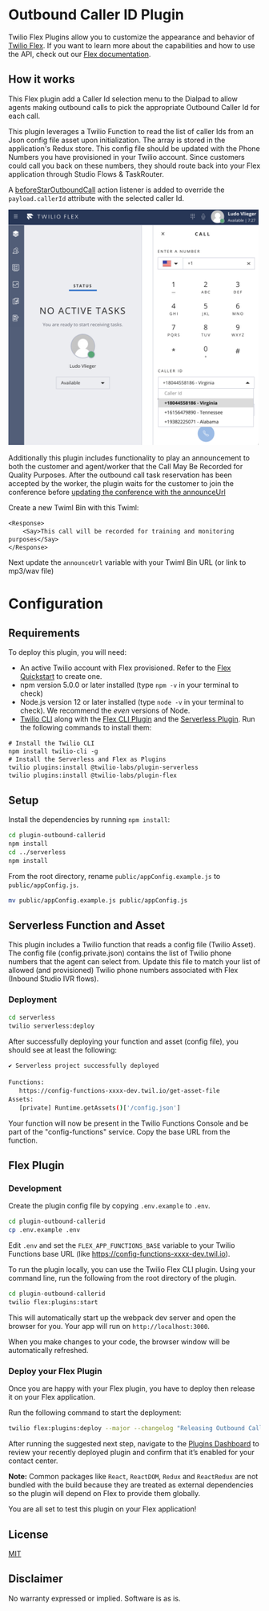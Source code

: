# Outbound Caller ID Plugin

Twilio Flex Plugins allow you to customize the appearance and behavior of [Twilio Flex](https://www.twilio.com/flex). If you want to learn more about the capabilities and how to use the API, check out our [Flex documentation](https://www.twilio.com/docs/flex).


## How it works
This Flex plugin add a Caller Id selection menu to the Dialpad to allow agents making outbound calls to pick the appropriate Outbound Caller Id for each call.

This plugin leverages a Twilio Function to read the list of caller Ids from an Json config file asset upon initialization. The array is stored in the application's Redux store.  This config file should be updated with the Phone Numbers you have provisioned in your Twilio account.  Since customers could call you back on these numbers, they should route back into your Flex application through Studio Flows & TaskRouter.

A [beforeStarOutboundCall](
https://assets.flex.twilio.com/docs/releases/flex-ui/1.27.0/Actions.html#.StartOutboundCall)
action listener is added to override the `payload.callerId` attribute with the selected caller Id.

<img width="500px" src="images/callerId.png"/>

Additionally this plugin includes functionality to play an announcement to both the customer and agent/worker that the Call May Be Recorded for Quality Purposes.  After the outbound call task reservation has been accepted by the worker, the plugin waits for the customer to join the conference before [updating the conference with the announceUrl](https://www.twilio.com/docs/voice/api/conference-resource?code-sample=code-update-a-conference-to-announce-something&code-language=Node.js&code-sdk-version=3.x)

Create a new Twiml Bin with this Twiml:

```
<Response>
    <Say>This call will be recorded for training and monitoring purposes</Say>
</Response>
```
Next update the `announceUrl` variable with your Twiml Bin URL (or link to mp3/wav file)

# Configuration

## Requirements

To deploy this plugin, you will need:

- An active Twilio account with Flex provisioned. Refer to the [Flex Quickstart](https://www.twilio.com/docs/flex/quickstart/flex-basics#sign-up-for-or-sign-in-to-twilio-and-create-a-new-flex-project%22) to create one.
- npm version 5.0.0 or later installed (type `npm -v` in your terminal to check)
- Node.js version 12 or later installed (type `node -v` in your terminal to check). We recommend the _even_ versions of Node.
- [Twilio CLI](https://www.twilio.com/docs/twilio-cli/quickstart#install-twilio-cli) along with the [Flex CLI Plugin](https://www.twilio.com/docs/twilio-cli/plugins#available-plugins) and the [Serverless Plugin](https://www.twilio.com/docs/twilio-cli/plugins#available-plugins). Run the following commands to install them:

```
# Install the Twilio CLI
npm install twilio-cli -g
# Install the Serverless and Flex as Plugins
twilio plugins:install @twilio-labs/plugin-serverless
twilio plugins:install @twilio-labs/plugin-flex
```

## Setup

Install the dependencies by running `npm install`:

```bash
cd plugin-outbound-callerid
npm install
cd ../serverless
npm install
```
From the root directory, rename `public/appConfig.example.js` to `public/appConfig.js`.

```bash
mv public/appConfig.example.js public/appConfig.js
```

## Serverless Function and Asset

This plugin includes a Twilio function that reads a config file (Twilio Asset).  The config file (config.private.json) contains the list of Twilio phone numbers that the agent can select from.  Update this file to match your list of allowed (and provisioned) Twilio phone numbers associated with Flex (Inbound Studio IVR flows).

### Deployment

```bash
cd serverless
twilio serverless:deploy
```
After successfully deploying your function and asset (config file), you should see at least the following:
```bash
✔ Serverless project successfully deployed

Functions:
   https://config-functions-xxxx-dev.twil.io/get-asset-file
Assets:
   [private] Runtime.getAssets()['/config.json']
```

Your function will now be present in the Twilio Functions Console and be part of the "config-functions" service. Copy the base URL from the function.

## Flex Plugin

### Development

Create the plugin config file by copying `.env.example` to `.env`.

```bash
cd plugin-outbound-callerid
cp .env.example .env
```

Edit `.env` and set the `FLEX_APP_FUNCTIONS_BASE` variable to your Twilio Functions base URL (like https://config-functions-xxxx-dev.twil.io). 

To run the plugin locally, you can use the Twilio Flex CLI plugin. Using your command line, run the following from the root directory of the plugin.

```bash
cd plugin-outbound-callerid
twilio flex:plugins:start
```

This will automatically start up the webpack dev server and open the browser for you. Your app will run on `http://localhost:3000`.

When you make changes to your code, the browser window will be automatically refreshed.


### Deploy your Flex Plugin

Once you are happy with your Flex plugin, you have to deploy then release it on your Flex application.

Run the following command to start the deployment:

```bash
twilio flex:plugins:deploy --major --changelog "Releasing Outbound Caller Id plugin" --description "Outbound Caller Id plugin"
```

After running the suggested next step, navigate to the [Plugins Dashboard](https://flex.twilio.com/admin/) to review your recently deployed plugin and confirm that it’s enabled for your contact center.

**Note:** Common packages like `React`, `ReactDOM`, `Redux` and `ReactRedux` are not bundled with the build because they are treated as external dependencies so the plugin will depend on Flex to provide them globally.

You are all set to test this plugin on your Flex application!

## License

[MIT](http://www.opensource.org/licenses/mit-license.html)

## Disclaimer

No warranty expressed or implied. Software is as is.


